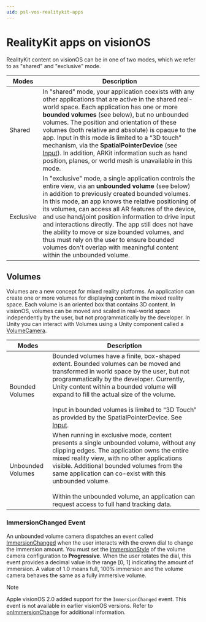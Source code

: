 ```yaml
---
uid: psl-vos-realitykit-apps
---
```

# RealityKit apps on visionOS
<a name="modes-and-volumes"></a>
RealityKit content on visionOS can be in one of two modes, which we refer to as "shared" and "exclusive" mode.

| **Modes** | **Description** |
| --- | --- |
| Shared | In "shared" mode, your application coexists with any other applications that are active in the shared real-world space. Each application has one or more **bounded volumes** (see below), but no unbounded volumes. The position and orientation of these volumes (both relative and absolute) is opaque to the app. Input in this mode is limited to a “3D touch” mechanism, via the **SpatialPointerDevice** (see [Input](Input.md)). In addition, ARKit information such as hand position, planes, or world mesh is unavailable in this mode. |
| Exclusive | In "exclusive" mode, a single application controls the entire view, via an **unbounded volume** (see below) in addition to previously created bounded volumes. In this mode, an app knows the relative positioning of its volumes, can access all AR features of the device, and use hand/joint position information to drive input and interactions directly. The app still does not have the ability to move or size bounded volumes, and thus must rely on the user to ensure bounded volumes don't overlap with meaningful content within the unbounded volume. |


## Volumes
<a name="volumes"></a>
Volumes are a new concept for mixed reality platforms. An application can create one or more volumes for displaying content in the mixed reality space. Each volume is an oriented box that contains 3D content. In visionOS, volumes can be moved and scaled in real-world space independently by the user, but not programmatically by the developer. In Unity you can interact with Volumes using a Unity component called a [VolumeCamera](VolumeCamera.md).

| **Modes** | **Description** |
| --- | --- |
| Bounded Volumes | Bounded volumes have a finite, box-shaped extent. Bounded volumes can be moved and transformed in world space by the user, but not programmatically by the developer. Currently, Unity content within a bounded volume will expand to fill the actual size of the volume.<br><br>Input in bounded volumes is limited to “3D Touch” as provided by the SpatialPointerDevice. See [Input](Input.md). |
| Unbounded Volumes | When running in exclusive mode, content presents a single unbounded volume, without any clipping edges. The application owns the entire mixed reality view, with no other applications visible. Additional bounded volumes from the same application can co-exist with this unbounded volume.<br><br>Within the unbounded volume, an application can request access to full hand tracking data. |

### ImmersionChanged Event
<a name="immmersionchanged-event"></a>

An unbounded volume camera dispatches an event called [ImmersionChanged](xref:Unity.PolySpatial.VolumeCamera.ImmersionChanged) when the user interacts with the crown dial to change the immersion amount. You must set the [ImmersionStyle](xref:UnityEditor.XR.VisionOS.VisionOSSettings.ImmersionStyle) of the volume camera configuration to **Progressive**. When the user rotates the dial, this event provides a decimal value in the range [0, 1] indicating the amount of immersion. A value of 1.0 means full, 100% immersion and the volume camera behaves the same as a fully immersive volume.

> [!NOTE]
> Apple visionOS 2.0 added support for the `ImmersionChanged` event. This event is not available in earlier visionOS versions. Refer to  [onImmersionChange](https://developer.apple.com/documentation/swiftui/view/onimmersionchange(_:)) for additional information.
